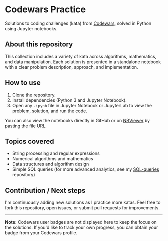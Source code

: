 # Codewars Practice

Solutions to coding challenges (kata) from [Codewars](https://www.codewars.com/), solved in Python using Jupyter notebooks.

## About this repository

This collection includes a variety of kata across algorithms, mathematics, and data manipulation. Each solution is presented in a standalone notebook with a clear problem description, approach, and implementation.

## How to use

1. Clone the repository.
2. Install dependencies (Python 3 and Jupyter Notebook).
3. Open any `.ipynb` file in Jupyter Notebook or JupyterLab to view the problem, solution, and run the code.

You can also view the notebooks directly in GitHub or on [NBViewer](https://nbviewer.org/) by pasting the file URL.

## Topics covered

- String processing and regular expressions
- Numerical algorithms and mathematics
- Data structures and algorithm design
- Simple SQL queries (for more advanced analytics, see my [SQL-queries](https://github.com/utsapoddar/SQL-queries) repository)

## Contribution / Next steps

I'm continuously adding new solutions as I practice more katas. Feel free to fork this repository, open issues, or submit pull requests for improvements.

---

**Note:** Codewars user badges are not displayed here to keep the focus on the solutions. If you'd like to track your own progress, you can obtain your badge from your Codewars profile.
